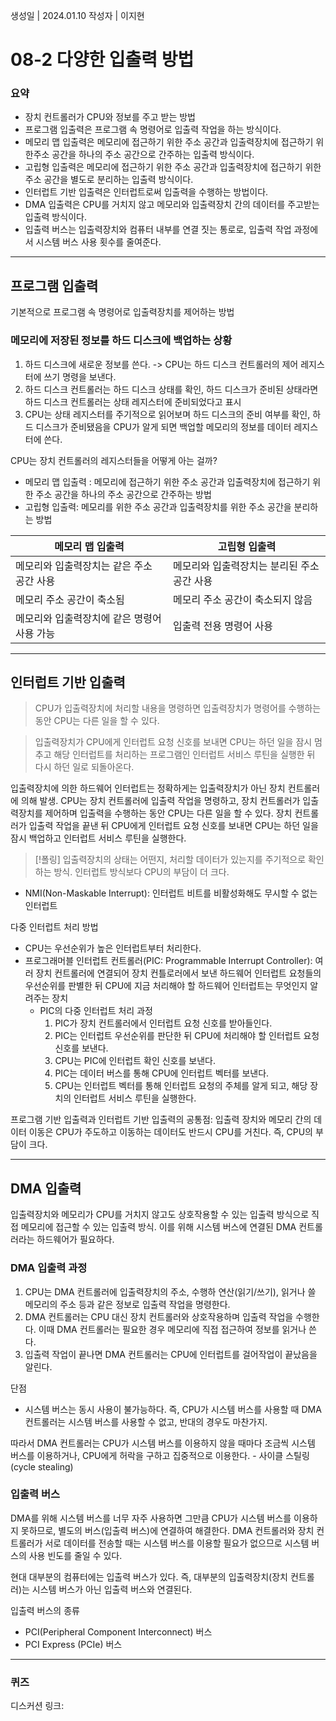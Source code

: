 생성일 | 2024.01.10
작성자 | 이지현
# 08-2 다양한 입출력 방법

### 요약
- 장치 컨트롤러가 CPU와 정보를 주고 받는 방법
- 프로그램 입출력은 프로그램 속 명령어로 입출력 작업을 하는 방식이다.
- 메모리 맵 입출력은 메모리에 접근하기 위한 주소 공간과 입출력장치에 접근하기 위한주소 공간을 하나의 주소 공간으로 간주하는 입출력 방식이다.
- 고립형 입출력은 메모리에 접근하기 위한 주소 공간과 입출력장치에 접근하기 위한 주소 공간을 별도로 분리하는 입출력 방식이다.
- 인터럽트 기반 입출력은 인터럽트로써 입출력을 수행하는 방법이다.
- DMA 입출력은 CPU를 거치지 않고 메모리와 입출력장치 간의 데이터를 주고받는 입출력 방식이다.
- 입출력 버스는 입출력장치와 컴퓨터 내부를 연결 짓는 통로로, 입출력 작업 과정에서 시스템 버스 사용 횟수를 줄여준다.

---
## 프로그램 입출력

기본적으로 프로그램 속 명령어로 입출력장치를 제어하는 방법

### 메모리에 저장된 정보를 하드 디스크에 백업하는 상황
1. 하드 디스크에 새로운 정보를 쓴다. -> CPU는 하드 디스크 컨트롤러의 제어 레지스터에 쓰기 명령을 보낸다.
2. 하드 디스크 컨트롤러는 하드 디스크 상태를 확인, 하드 디스크가 준비된 상태라면 하드 디스크 컨트롤러는 상태 레지스터에 준비되었다고 표시
3. CPU는 상태 레지스터를 주기적으로 읽어보며 하드 디스크의 준비 여부를 확인, 하드 디스크가 준비됐음을 CPU가 알게 되면 백업할 메모리의 정보를 데이터 레지스터에 쓴다.

CPU는 장치 컨트롤러의 레지스터들을 어떻게 아는 걸까?
- 메모리 맵 입출력 : 메모리에 접근하기 위한 주소 공간과 입출력장치에 접근하기 위한 주소 공간을 하나의 주소 공간으로 간주하는 방법
- 고립형 입출력: 메모리를 위한 주소 공간과 입출력장치를 위한 주소 공간을 분리하는 방법

| 메모리 맵 입출력 | 고립형 입출력 |
| ---- | ---- |
| 메모리와 입출력장치는 같은 주소 공간 사용 | 메모리와 입출력장치는 분리된 주소 공간 사용 |
| 메모리 주소 공간이 축소됨 | 메모리 주소 공간이 축소되지 않음 |
| 메모리와 입출력장치에 같은 명령어 사용 가능 | 입출력 전용 명령어 사용 |
 
---
## 인터럽트 기반 입출력

> CPU가 입출력장치에 처리할 내용을 명령하면 입출력장치가 명령어를 수행하는 동안 CPU는 다른 일을 할 수 있다.

> 입출력장치가 CPU에게 인터럽트 요청 신호를 보내면 CPU는 하던 일을 잠시 멈추고 해당 인터럽트를 처리하는 프로그램인 인터럽트 서비스 루틴을 실행한 뒤 다시 하던 일로 되돌아온다. 

입출력장치에 의한 하드웨어 인터럽트는 정확하게는 입출력장치가 아닌 장치 컨트롤러에 의해 발생.
CPU는 장치 컨트롤러에 입출력 작업을 명령하고, 장치 컨트롤러가 입출력장치를 제어하며 입출력을 수행하는 동안 CPU는 다른 일을 할 수 있다.
장치 컨트롤러가 입출력 작업을 끝낸 뒤 CPU에게 인터럽트 요청 신호를 보내면 CPU는 하던 일을 잠시 백업하고 인터럽트 서비스 루틴을 실행한다.

> [!폴링]
> 입출력장치의 상태는 어떤지, 처리할 데이터가 있는지를 주기적으로 확인하는 방식. 인터럽트 방식보다 CPU의 부담이 더 크다.

- NMI(Non-Maskable Interrupt):  인터럽트 비트를 비활성화해도 무시할 수 없는 인터럽트

다중 인터럽트 처리 방법
- CPU는 우선순위가 높은 인터럽트부터 처리한다.
- 프로그래머블 인터럽트 컨트롤러(PIC: Programmable Interrupt Controller): 여러 장치 컨트롤러에 연결되어 장치 컨틀로러에서 보낸 하드웨어 인터럽트 요청들의 우선순위를 판별한 뒤 CPU에 지금 처리해야 할 하드웨어 인터럽트는 무엇인지 알려주는 장치
	- PIC의 다중 인터럽트 처리 과정
		1. PIC가 장치 컨트롤러에서 인터럽트 요청 신호를 받아들인다.
		2. PIC는 인터럽트 우선순위를 판단한 뒤 CPU에 처리해야 할 인터럽트 요청 신호를 보낸다.
		3. CPU는 PIC에 인터럽트 확인 신호를 보낸다.
		4. PIC는 데이터 버스를 통해 CPU에 인터럽트 벡터를 보낸다.
		5. CPU는 인터럽트 벡터를 통해 인터럽트 요청의 주체를 알게 되고, 해당 장치의 인터럽트 서비스 루틴을 실행한다.

프로그램 기반 입출력과 인터럽트 기반 입출력의 공통점:
입출력 장치와 메모리 간의 데이터 이동은 CPU가 주도하고 이동하는 데이터도 반드시 CPU를 거친다. 즉, CPU의 부담이 크다.

---
## DMA 입출력

입출력장치와 메모리가 CPU를 거치지 않고도 상호작용할 수 있는 입출력 방식으로 직접 메모리에 접근할 수 있는 입출력 방식.
이를 위해 시스템 버스에 연결된 DMA 컨트롤러라는 하드웨어가 필요하다.

### DMA 입출력 과정
1. CPU는 DMA 컨트롤러에 입출력장치의 주소, 수행하 연산(읽기/쓰기), 읽거나 쓸 메모리의 주소 등과 같은 정보로 입출력 작업을 명령한다.
2. DMA 컨트롤러는 CPU 대신 장치 컨트롤러와 상호작용하며 입출력 작업을 수행한다. 이때 DMA 컨트롤러는 필요한 경우 메모리에 직접 접근하여 정보를 읽거나 쓴다.
3. 입출력 작업이 끝나면 DMA 컨트롤러는 CPU에 인터럽트를 걸어작업이 끝났음을 알린다.

단점
- 시스템 버스는 동시 사용이 불가능하다. 즉, CPU가 시스템 버스를 사용할 때 DMA 컨트롤러는 시스템 버스를 사용할 수 없고, 반대의 경우도 마찬가지.

따라서 DMA 컨트롤러는 CPU가 시스템 버스를 이용하지 않을 때마다 조금씩 시스템 버스를 이용하거나, CPU에게 허락을 구하고 집중적으로 이용한다. - 사이클 스틸링(cycle stealing)

### 입출력 버스

DMA를 위해 시스템 버스를 너무 자주 사용하면 그만큼 CPU가 시스템 버스를 이용하지 못하므로, 별도의 버스(입출력 버스)에 연결하여 해결한다.
DMA 컨트롤러와 장치 컨트롤러가 서로 데이터를 전송할 때는 시스템 버스를 이용할 필요가 없으므로 시스템 버스의 사용 빈도를 줄일 수 있다.

현대 대부분의 컴퓨터에는 입출력 버스가 있다. 즉, 대부분의 입출력장치(장치 컨트롤러)는 시스템 버스가 아닌 입출력 버스와 연결된다.

입출력 버스의 종류
- PCI(Peripheral Component Interconnect) 버스
- PCI Express (PCIe) 버스

----
### 퀴즈

디스커션 링크:

